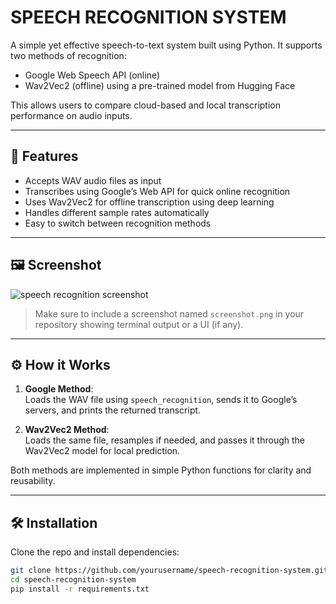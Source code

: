 # SPEECH RECOGNITION SYSTEM

A simple yet effective speech-to-text system built using Python. It supports two methods of recognition:
- Google Web Speech API (online)
- Wav2Vec2 (offline) using a pre-trained model from Hugging Face

This allows users to compare cloud-based and local transcription performance on audio inputs.

---

## 🚀 Features

- Accepts WAV audio files as input
- Transcribes using Google’s Web API for quick online recognition
- Uses Wav2Vec2 for offline transcription using deep learning
- Handles different sample rates automatically
- Easy to switch between recognition methods

---

## 🖼️ Screenshot

![speech recognition screenshot](screenshot.png)

> Make sure to include a screenshot named `screenshot.png` in your repository showing terminal output or a UI (if any).

---

## ⚙️ How it Works

1. **Google Method**:  
   Loads the WAV file using `speech_recognition`, sends it to Google’s servers, and prints the returned transcript.

2. **Wav2Vec2 Method**:  
   Loads the same file, resamples if needed, and passes it through the Wav2Vec2 model for local prediction.

Both methods are implemented in simple Python functions for clarity and reusability.

---

## 🛠️ Installation

Clone the repo and install dependencies:

```bash
git clone https://github.com/yourusername/speech-recognition-system.git
cd speech-recognition-system
pip install -r requirements.txt
